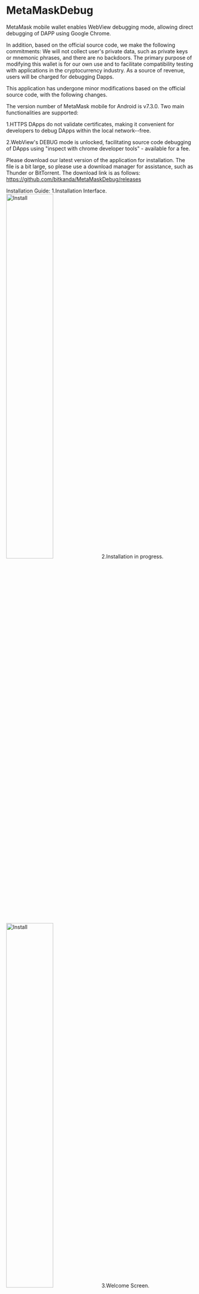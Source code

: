 # MetaMaskDebug
MetaMask mobile wallet enables WebView debugging mode, allowing direct debugging of DAPP using Google Chrome.

In addition, based on the official source code, we make the following commitments: We will not collect user's private data, such as private keys or mnemonic phrases, and there are no backdoors. The primary purpose of modifying this wallet is for our own use and to facilitate compatibility testing with applications in the cryptocurrency industry. As a source of revenue, users will be charged for debugging Dapps.

This application has undergone minor modifications based on the official source code, with the following changes.

The version number of MetaMask mobile for Android is v7.3.0.
Two main functionalities are supported:

1.HTTPS DApps do not validate certificates, making it convenient for developers to debug DApps within the local network--free.

2.WebView's DEBUG mode is unlocked, facilitating source code debugging of DApps using "inspect with chrome developer tools" - available for a fee.

Please download our latest version of the application for installation. The file is a bit large, so please use a download manager for assistance, such as Thunder or BitTorrent. The download link is as follows:
https://github.com/bitkanda/MetaMaskDebug/releases

Installation Guide:
1.Installation Interface.
<img src="pic/1.jpg" alt="Install" width="50%" height="50%"/>
2.Installation in progress.
<img src="pic/2.jpg" alt="Install" width="50%" height="50%"/>
3.Welcome Screen.
<img src="pic/3.jpg" alt="Install" width="50%" height="50%"/>
4.Wallet Interface.
<img src="pic/4.jpg" alt="Install" width="50%" height="50%"/>
5.Add BNB Smart Chain Network.
<img src="pic/5.jpg" alt="Install" width="50%" height="50%"/>
6.Locate BNB Smart Chain and click 'Add'.
<img src="pic/6.jpg" alt="Install" width="50%" height="50%"/>
7.Click 'Approve'.
<img src="pic/7.jpg" alt="Install" width="50%" height="50%"/>
8.The new network has been added. Do you want to switch to this network? Click 'Switch to network'.
<img src="pic/8.jpg" alt="Install" width="50%" height="50%"/>
9.Open the wallet Dapp browser, it prompts to connect to an account. Click 'Connect'.
<img src="pic/9.jpg" alt="Install" width="50%" height="50%"/>
10.Here, you can choose to authorize the connection of multiple accounts.
<img src="pic/10.jpg" alt="Install" width="50%" height="50%"/>
11.After switching networks, you need to click on the '...' menu and then select 'Reload' to refresh the current page.
<img src="pic/11.jpg" alt="Install" width="50%" height="50%"/>

12.After refreshing, you should be able to see your account, the payment gateway, and payment information.
<img src="pic/12.jpg" alt="Install" width="50%" height="50%"/>

13.In the input box, enter '1' to subscribe for 1 month. Then click on 'Subscription Device ID'.
Displaying the monthly subscription fee, click 'Confirm.' Please note that this fee is subject to change at any time.
<img src="pic/13.jpg" alt="Install" width="50%" height="50%"/>

14.After a successful payment, it will automatically refresh the expiration date.

<img src="pic/14.jpg" alt="Install" width="50%" height="50%"/>

15.To connect your phone to your computer via USB, open the Chrome browser and enter 'chrome://inspect/#devices' to access the debugging entry and the DAPP that can be debugged.

<img src="pic/15.png" alt="Install" width="50%" height="50%"/>

16.You can enter the address of your application developed in VUE or another DAPP, whether it's on the public internet or on the same local network, to debug and view error messages. These pieces of information are extremely useful for debugging and troubleshooting.

<img src="pic/16.png" alt="Install" width="50%" height="50%"/>
<img src="pic/17.png" alt="Install" width="50%" height="50%"/>
<img src="pic/18.png" alt="Install" width="50%" height="50%"/>

If you have any further questions, please visit https://github.com/bitkanda/MetaMaskDebug/issues to submit them. Thank you, and happy coding to everyone!